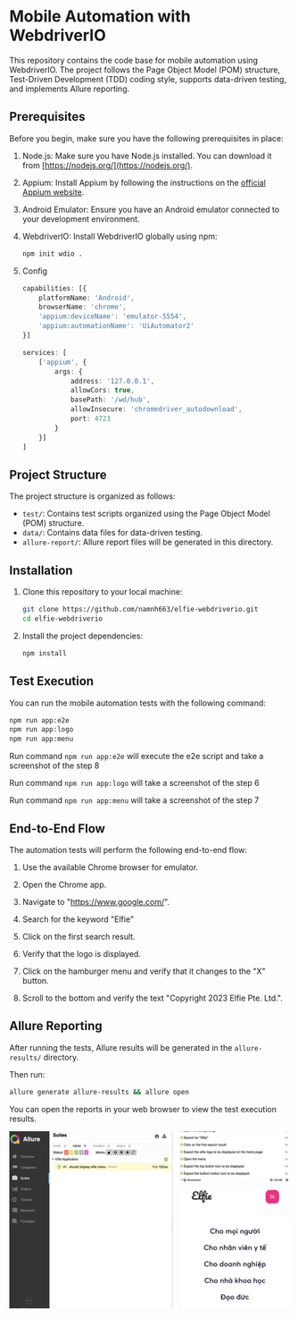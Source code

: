 # Mobile Automation with WebdriverIO

This repository contains the code base for mobile automation using WebdriverIO. The project follows the Page Object Model (POM) structure, Test-Driven Development (TDD) coding style, supports data-driven testing, and implements Allure reporting.

## Prerequisites

Before you begin, make sure you have the following prerequisites in place:

1. Node.js: Make sure you have Node.js installed. You can download it from [https://nodejs.org/](https://nodejs.org/).

2. Appium: Install Appium by following the instructions on the [official Appium website](http://appium.io/).

3. Android Emulator: Ensure you have an Android emulator connected to your development environment.

4. WebdriverIO: Install WebdriverIO globally using npm:

   ```bash
   npm init wdio .
   ```

5. Config

    ```typescript
    capabilities: [{
        platformName: 'Android',
        browserName: 'chrome',
        'appium:deviceName': 'emulator-5554',
        'appium:automationName': 'UiAutomator2'
    }]
    ```

    ```typescript
    services: [
        ['appium', {
            args: {
                address: '127.0.0.1',
                allowCors: true,
                basePath: '/wd/hub',
                allowInsecure: 'chromedriver_autodownload',
                port: 4723
            }
        }]
    ]
    ```

## Project Structure

The project structure is organized as follows:

- `test/`: Contains test scripts organized using the Page Object Model (POM) structure.
- `data/`: Contains data files for data-driven testing.
- `allure-report/`: Allure report files will be generated in this directory.

## Installation

1. Clone this repository to your local machine:

   ```bash
   git clone https://github.com/namnh663/elfie-webdriverio.git
   cd elfie-webdriverio
   ```

2. Install the project dependencies:

   ```bash
   npm install
   ```

## Test Execution

You can run the mobile automation tests with the following command:

```bash
npm run app:e2e
npm run app:logo
npm run app:menu
```

Run command `npm run app:e2e` will execute the e2e script and take a screenshot of the step 8

Run command `npm run app:logo` will take a screenshot of the step 6

Run command `npm run app:menu` will take a screenshot of the step 7

## End-to-End Flow

The automation tests will perform the following end-to-end flow:

1. Use the available Chrome browser for emulator.

2. Open the Chrome app.

3. Navigate to "https://www.google.com/".

4. Search for the keyword "Elfie"

5. Click on the first search result.

6. Verify that the logo is displayed.

7. Click on the hamburger menu and verify that it changes to the "X" button.

8. Scroll to the bottom and verify the text "Copyright 2023 Elfie Pte. Ltd.".

## Allure Reporting

After running the tests, Allure results will be generated in the `allure-results/` directory.

Then run:

```bash
allure generate allure-results && allure open
```

You can open the reports in your web browser to view the test execution results.

![](/data/img/report.png)
